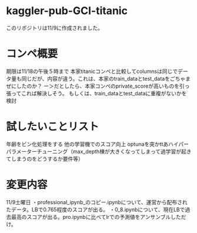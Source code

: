 # kaggler-pub-GCI-titanic
このリポジトリは11/9に作成されました。

# コンペ概要
期限は11/18の午後５時まで
本家titanicコンペと比較してcolumnsは同じでデータ量も同じだが、内容が違う。これは、本家のtrain_dataとtest_dataをごちゃまぜにしたのか？
ー＞だとしたら、本家コンペのprivate_scoreが高いものを引っ張ってこれば解決しそう。
もしくは、train_dataとtest_dataに重複がないかを検討

# 試したいことリスト

年齢をビン化処理をする
他の学習機でのスコア向上
optunaを突かttあハイパーパラメーターチューニング（max_depth棟が大きくなってしまって過学習が起きてしまうのをどうするか要件等）


# 変更内容
11/9土曜日
・professional_ipynb_のコピー.ipynbについて、運営から配布されたデータ。LBで0.765程度のスコアが出る。
・0_8.ipynbについて、現在LBで過去最高のスコアが出る。pro.ipynbに比べてlrでの予測値をアンサンブルしただけ。

